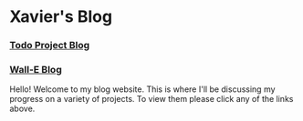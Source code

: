 # Xavier's Blog
### [Todo Project Blog](/_posts/2023-10-09-todo.md)
### [Wall-E Blog](/_posts/2024-01-12-WALL-E.md)
Hello! Welcome to my blog website. This is where I'll be discussing my progress on a variety of projects. To view them please click any of the links above.